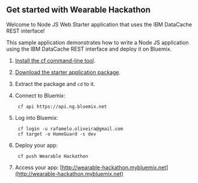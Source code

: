 Get started with Wearable Hackathon
-----------------------------------

Welcome to Node JS Web Starter application that uses the IBM DataCache REST interface!

This sample application demonstrates how to write a Node JS application using the IBM DataCache REST interface and deploy it on Bluemix.

1. [Install the cf command-line tool](https://www.ng.bluemix.net/docs/#starters/BuildingWeb.html#install_cf).
2. [Download the starter application package](https://ace.ng.bluemix.net:443/rest/../rest/apps/275eb800-9480-4fe7-a6f4-1a5598de72f8/starter-download).
3. Extract the package and `cd` to it.
4. Connect to Bluemix:

		cf api https://api.ng.bluemix.net

5. Log into Bluemix:

		cf login -u rafamelo.oliveira@gmail.com
		cf target -o HomeGuard -s dev
		
6. Deploy your app:

		cf push Wearable Hackathon

7. Access your app: [http://wearable-hackathon.mybluemix.net](http://wearable-hackathon.mybluemix.net)
